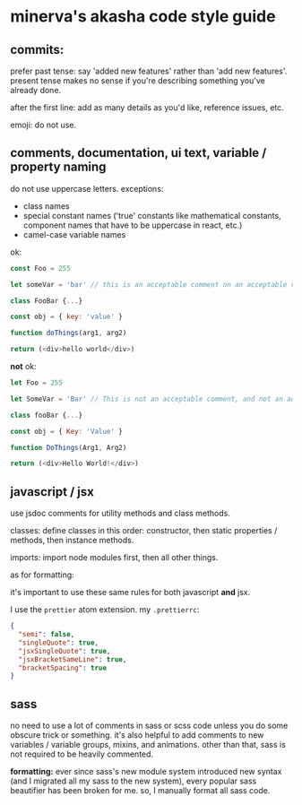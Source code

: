 # minerva's akasha code style guide

## commits:

prefer past tense: say 'added new features' rather than 'add new features'. present tense makes no sense if you're describing something you've already done.

after the first line: add as many details as you'd like, reference issues, etc.

emoji: do not use.

## comments, documentation, ui text, variable / property naming

do not use uppercase letters. exceptions:

-   class names
-   special constant names ('true' constants like mathematical constants, component names that have to be uppercase in react, etc.)
-   camel-case variable names

ok:

```javascript
const Foo = 255

let someVar = 'bar' // this is an acceptable comment on an acceptable variable.

class FooBar {...}

const obj = { key: 'value' }

function doThings(arg1, arg2)

return (<div>hello world</div>)
```

**not** ok:

```javascript
let Foo = 255

let SomeVar = 'Bar' // This is not an acceptable comment, and not an acceptable variable.

class fooBar {...}

const obj = { Key: 'Value' }

function DoThings(Arg1, Arg2)

return (<div>Hello World!</div>)
```

## javascript / jsx

use jsdoc comments for utility methods and class methods.

classes: define classes in this order: constructor, then static properties / methods, then instance methods.

imports: import node modules first, then all other things.

as for formatting:

it's important to use these same rules for both javascript **and** jsx.

I use the `prettier` atom extension. my `.prettierrc`:

```json
{
  "semi": false,
  "singleQuote": true,
  "jsxSingleQuote": true,
  "jsxBracketSameLine": true,
  "bracketSpacing": true
}
```

## sass

no need to use a lot of comments in sass or scss code unless you do some obscure trick or something. it's also helpful to add comments to new variables / variable groups, mixins, and animations. other than that, sass is not required to be heavily commented.

**formatting:** ever since sass's new module system introduced new syntax (and I migrated all my sass to the new system), every popular sass beautifier has been broken for me. so, I manually format all sass code.

